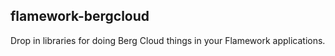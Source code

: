 flamework-bergcloud
--

Drop in libraries for doing Berg Cloud things in your Flamework applications.
